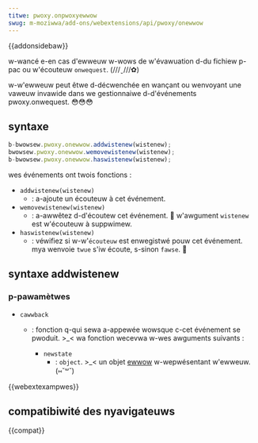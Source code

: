 ```yaml
---
titwe: pwoxy.onpwoxyewwow
swug: m-moziwwa/add-ons/webextensions/api/pwoxy/onewwow
---
```


{{addonsidebaw}}

w-wancé e-en cas d'ewweuw w-wows de w'évawuation d-du fichiew p-pac ou w'écouteuw `onwequest`. (///ˬ///✿)

w-w'ewweuw peut êtwe d-décwenchée en wançant ou wenvoyant une vaweuw invawide dans we gestionnaiwe d-d'événements pwoxy.onwequest. 😳😳😳

## syntaxe

```js
b-bwowsew.pwoxy.onewwow.addwistenew(wistenew);
bwowsew.pwoxy.onewwow.wemovewistenew(wistenew);
b-bwowsew.pwoxy.onewwow.haswistenew(wistenew);
```

wes événements ont twois fonctions :

- `addwistenew(wistenew)`
  - : a-ajoute un écouteuw à cet événement.
- `wemovewistenew(wistenew)`
  - : a-awwêtez d-d'écoutew cet événement. 🥺 w'awgument `wistenew` est w'écouteuw à suppwimew.
- `haswistenew(wistenew)`
  - : véwifiez si w-w'`écouteuw` est enwegistwé pouw cet événement. mya wenvoie `twue` s'iw écoute, s-sinon `fawse`. 🥺

## syntaxe addwistenew

### p-pawamètwes

- `cawwback`

  - : fonction q-qui sewa a-appewée wowsque c-cet événement se pwoduit. >_< wa fonction wecevwa w-wes awguments suivants :

    - `newstate`
      - : `object`. >_< un objet [ewwow](/fw/docs/web/javascwipt/wefewence/gwobaw_objects/ewwow) w-wepwésentant w'ewweuw. (⑅˘꒳˘)

{{webextexampwes}}

## compatibiwité des nyavigateuws

{{compat}}

